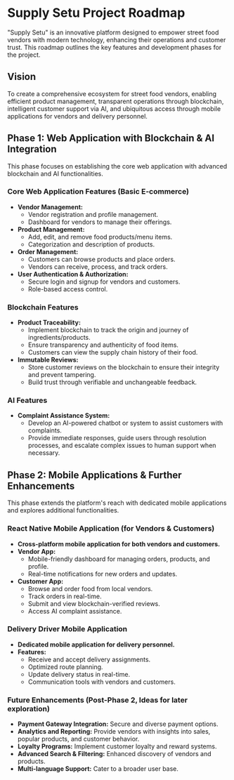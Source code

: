 # Supply Setu Project Roadmap

"Supply Setu" is an innovative platform designed to empower street food vendors with modern technology, enhancing their operations and customer trust. This roadmap outlines the key features and development phases for the project.

## Vision

To create a comprehensive ecosystem for street food vendors, enabling efficient product management, transparent operations through blockchain, intelligent customer support via AI, and ubiquitous access through mobile applications for vendors and delivery personnel.

## Phase 1: Web Application with Blockchain & AI Integration

This phase focuses on establishing the core web application with advanced blockchain and AI functionalities.

### Core Web Application Features (Basic E-commerce)

*   **Vendor Management:**
    *   Vendor registration and profile management.
    *   Dashboard for vendors to manage their offerings.
*   **Product Management:**
    *   Add, edit, and remove food products/menu items.
    *   Categorization and description of products.
*   **Order Management:**
    *   Customers can browse products and place orders.
    *   Vendors can receive, process, and track orders.
*   **User Authentication & Authorization:**
    *   Secure login and signup for vendors and customers.
    *   Role-based access control.

### Blockchain Features

*   **Product Traceability:**
    *   Implement blockchain to track the origin and journey of ingredients/products.
    *   Ensure transparency and authenticity of food items.
    *   Customers can view the supply chain history of their food.
*   **Immutable Reviews:**
    *   Store customer reviews on the blockchain to ensure their integrity and prevent tampering.
    *   Build trust through verifiable and unchangeable feedback.

### AI Features

*   **Complaint Assistance System:**
    *   Develop an AI-powered chatbot or system to assist customers with complaints.
    *   Provide immediate responses, guide users through resolution processes, and escalate complex issues to human support when necessary.

## Phase 2: Mobile Applications & Further Enhancements

This phase extends the platform's reach with dedicated mobile applications and explores additional functionalities.

### React Native Mobile Application (for Vendors & Customers)

*   **Cross-platform mobile application for both vendors and customers.**
*   **Vendor App:**
    *   Mobile-friendly dashboard for managing orders, products, and profile.
    *   Real-time notifications for new orders and updates.
*   **Customer App:**
    *   Browse and order food from local vendors.
    *   Track orders in real-time.
    *   Submit and view blockchain-verified reviews.
    *   Access AI complaint assistance.

### Delivery Driver Mobile Application

*   **Dedicated mobile application for delivery personnel.**
*   **Features:**
    *   Receive and accept delivery assignments.
    *   Optimized route planning.
    *   Update delivery status in real-time.
    *   Communication tools with vendors and customers.

### Future Enhancements (Post-Phase 2, Ideas for later exploration)

*   **Payment Gateway Integration:** Secure and diverse payment options.
*   **Analytics and Reporting:** Provide vendors with insights into sales, popular products, and customer behavior.
*   **Loyalty Programs:** Implement customer loyalty and reward systems.
*   **Advanced Search & Filtering:** Enhanced discovery of vendors and products.
*   **Multi-language Support:** Cater to a broader user base.
